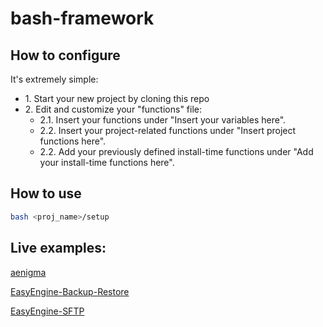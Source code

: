 # bash-framework

## How to configure

It's extremely simple:

* 1\. Start your new project by cloning this repo
* 2\. Edit and customize your "functions" file:
    * 2.1\. Insert your functions under "Insert your variables here".
    * 2.2\. Insert your project-related functions under "Insert project functions here".
    * 2.2\. Add your previously defined install-time functions under "Add your install-time functions here".

## How to use

```bash
bash <proj_name>/setup
```

## Live examples:

[aenigma](https://github.com/openspace42/aenigma)

[EasyEngine-Backup-Restore](https://github.com/openspace42/EasyEngine-Backup-Restore)

[EasyEngine-SFTP](https://github.com/openspace42/EasyEngine-SFTP)
